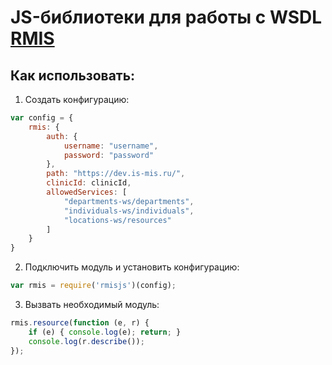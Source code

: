 # JS-библиотеки для работы с WSDL [RMIS](https://www.rtlabs.ru/projects/regionalnaya-meditsinskaya-informatsionnaya-sistema-rmis/)

## Как использовать:

1. Создать конфигурацию:
```javascript
var config = {
    rmis: {
        auth: {
            username: "username",
            password: "password"
        },
        path: "https://dev.is-mis.ru/",
        clinicId: clinicId,
        allowedServices: [
            "departments-ws/departments",
            "individuals-ws/individuals",
            "locations-ws/resources"
        ]
    }
}
```
2. Подключить модуль и установить конфигурацию:
```javascript
var rmis = require('rmisjs')(config);
```
3. Вызвать необходимый модуль:
```javascript
rmis.resource(function (e, r) {
    if (e) { console.log(e); return; }
    console.log(r.describe());
});
```